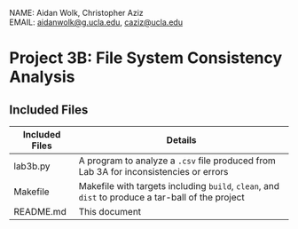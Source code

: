 NAME: Aidan Wolk, Christopher Aziz  
EMAIL: aidanwolk@g.ucla.edu, caziz@ucla.edu  

# Project 3B: File System Consistency Analysis

## Included Files

Included Files	| Details
----------------|---------
lab3b.py 		| A program to analyze a `.csv` file produced from Lab 3A for inconsistencies or errors
Makefile 		| Makefile with targets including `build`, `clean`, and `dist` to produce a tar-ball of the project
README.md		| This document